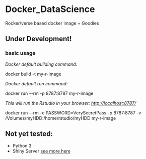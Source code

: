 # Docker_DataScience
Rocker/verse based docker image + Goodies

## Under Development!

### basic usage

*Docker default building command:*

docker build -t my-r-image

*Docker default run command:*

docker run --rm -p 8787:8787 my-r-image

*This will run the Rstudio in your browser: [http://localhost:8787/](http://localhost:8787/)*

docker run --rm -e PASSWORD=VerySecretPass -p 8787:8787 -v /Volumes/myHDD:/home/rstudio/myHDD  my-r-image


## Not yet tested:
- Python 3
- Shiny Server [see more here](https://hub.docker.com/r/rocker/shiny)
